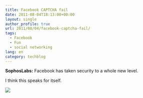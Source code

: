 ```yaml
---
title: Facebook CAPTCHA fail
date: 2011-08-04T18:13:00+00:00
layout: single
author_profile: true
url: 2011/08/04/facebook-captcha-fail/
tags:
  - Facebook
  - Fun
  - social networking
lang: en
category: techblog
---
```

<div dir="ltr" trbidi="on">
  <b>SophosLabs:</b> Facebook has taken security to a whole new level.</p> 
  
  <p>
    I think this speaks for itself.
  </p>
  
  <div>
  </div>
  
  <div>
    <a href="http://3.bp.blogspot.com/-LxcuJ4rUX5M/TjrZ85Q8qMI/AAAAAAAAD8U/Whe4WJX4Bnk/s1600/facebook-captcha-fail.jpg" imageanchor="1"><img border="0" src="http://3.bp.blogspot.com/-LxcuJ4rUX5M/TjrZ85Q8qMI/AAAAAAAAD8U/Whe4WJX4Bnk/s1600/facebook-captcha-fail.jpg" /></a>
  </div>
  
  <div>
  </div>
</div>